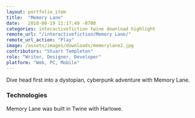 ```yaml
---
layout: portfolio_item
title:  "Memory Lane"
date:   2018-08-19 11:17:49 -0700
categories: interactivefiction twine download highlight
remote_url: "/interactivefiction/Memory Lane/"
remote_url_action: "Play"
image: /assets/images/downloads/memorylane2.jpg
contributors: "Stuart Templeton"
role: "Writer, Designer, Developer"
platform: "Web, PC, Mobile"
---
```


Dive head first into a dystopian, cyberpunk adventure with Memory Lane.

### Technologies

Memory Lane was built in Twine with Harlowe.